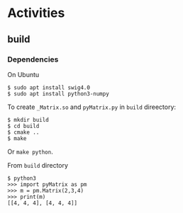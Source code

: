 # Activities

## build

### Dependencies

On Ubuntu

```
$ sudo apt install swig4.0
$ sudo apt install python3-numpy
```

To create `_Matrix.so` and `pyMatrix.py` in `build` direectory:

```
$ mkdir build
$ cd build
$ cmake ..
$ make
```

Or `make python`.

From `build` directory  
```
$ python3
>>> import pyMatrix as pm
>>> m = pm.Matrix(2,3,4)
>>> print(m)
[[4, 4, 4], [4, 4, 4]]
```
